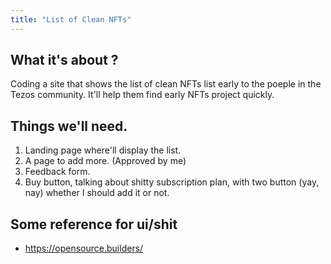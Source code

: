```yaml
---
title: "List of Clean NFTs"
---
```


## What it's about ?
Coding a site that shows the list of clean NFTs list early to the poeple in the
Tezos community. It'll help them find early NFTs project quickly.


## Things we'll need.
1. Landing page where'll display the list.
2. A page to add more. (Approved by me)
3. Feedback form.
4. Buy button, talking about shitty subscription plan, with two button (yay,
   nay) whether I should add it or not.


## Some reference for ui/shit
- https://opensource.builders/

